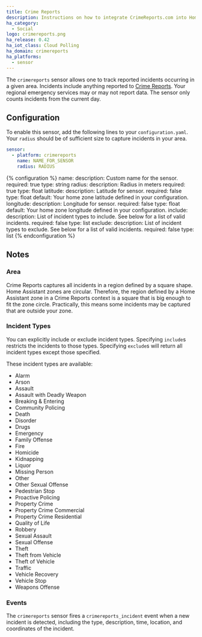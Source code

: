 ```yaml
---
title: Crime Reports
description: Instructions on how to integrate CrimeReports.com into Home Assistant.
ha_category:
  - Social
logo: crimereports.png
ha_release: 0.42
ha_iot_class: Cloud Polling
ha_domain: crimereports
ha_platforms:
  - sensor
---
```


The `crimereports` sensor allows one to track reported incidents occurring in a given area. Incidents include anything reported to [Crime Reports](https://www.crimereports.com). Your regional emergency services may or may not report data. The sensor only counts incidents from the current day.

## Configuration

To enable this sensor, add the following lines to your `configuration.yaml`. Your `radius` should be of sufficient size to capture incidents in your area.

```yaml
sensor:
  - platform: crimereports
    name: NAME_FOR_SENSOR
    radius: RADIUS
```

{% configuration %}
name:
  description: Custom name for the sensor.
  required: true
  type: string
radius:
  description: Radius in meters
  required: true
  type: float
latitude:
  description: Latitude for sensor.
  required: false
  type: float
  default: Your home zone latitude defined in your configuration.
longitude:
  description: Longitude for sensor.
  required: false
  type: float
  default: Your home zone longitude defined in your configuration.
include:
  description: List of incident types to include. See below for a list of valid incidents.
  required: false
  type: list
exclude:
  description: List of incident types to exclude. See below for a list of valid incidents.
  required: false
  type: list
{% endconfiguration %}


## Notes

### Area

Crime Reports captures all incidents in a region defined by a square shape. Home Assistant zones are circular. Therefore, the region defined by a Home Assistant zone in a Crime Reports context is a square that is big enough to fit the zone circle. Practically, this means some incidents may be captured that are outside your zone.

### Incident Types

You can explicitly include or exclude incident types. Specifying `include`s restricts the incidents to those types. Specifying `exclude`s will return all incident types except those specified.

These incident types are available:

- Alarm
- Arson
- Assault
- Assault with Deadly Weapon
- Breaking & Entering
- Community Policing
- Death
- Disorder
- Drugs
- Emergency
- Family Offense
- Fire
- Homicide
- Kidnapping
- Liquor
- Missing Person
- Other
- Other Sexual Offense
- Pedestrian Stop
- Proactive Policing
- Property Crime
- Property Crime Commercial
- Property Crime Residential
- Quality of Life
- Robbery
- Sexual Assault
- Sexual Offense
- Theft
- Theft from Vehicle
- Theft of Vehicle
- Traffic
- Vehicle Recovery
- Vehicle Stop
- Weapons Offense

### Events

The `crimereports` sensor fires a `crimereports_incident` event when a new incident is detected, including the type, description, time, location, and coordinates of the incident.
